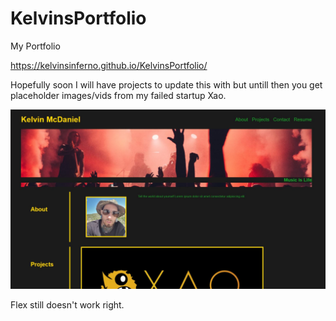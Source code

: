 # KelvinsPortfolio
My Portfolio

https://kelvinsinferno.github.io/KelvinsPortfolio/

Hopefully soon I will have projects to update this with but untill then you get placeholder images/vids from my failed startup Xao.

<img src="assets/images/readMePortfolioImg.JPG" alt="image" style="max-width: 100%">

Flex still doesn't work right.
